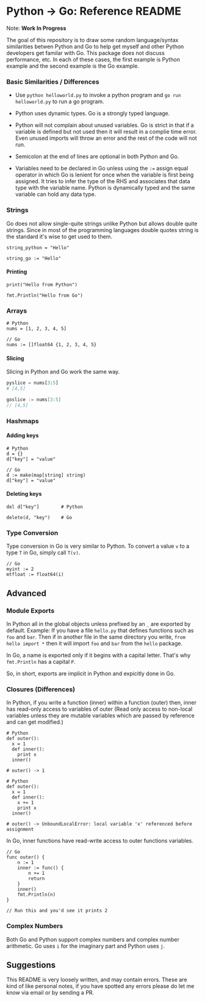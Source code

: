 # Python -> Go: Reference README

Note: **Work In Progress**

The goal of this repository is to draw some random language/syntax similarities betwen Python and Go to help get myself and other Python developers get familar with Go. This package does not discuss performance, etc. In each of these cases, the first example is Python example and the second example is the Go example.

### Basic Similarities / Differences

* Use `python helloworld.py` to invoke a python program and `go run helloworld.py` to run a go program.

* Python uses dynamic types. Go is a strongly typed language.

* Python will not complain about unused variables. Go is strict in that if a variable is defined but not used then it will result in a complie time error. Even unused imports will throw an error and the rest of the code will not run.

* Semicolon at the end of lines are optional in both Python and Go.

* Variables need to be declared in Go unless using the `:=` assign equal operator in which Go is lenient for once when the variable is first being assigned. It tries to infer the type of the RHS and associates that data type with the variable name. Python is dynamically typed and the same variable can hold any data type.


### Strings

Go does not allow single-quite strings unlike Python but allows double quite strings. Since in most of the programming languages double quotes string is the standard it's wise to get used to them.

```
string_python = "Hello"
```

```
string_go := "Hello"
```

#### Printing

```
print("Hello from Python")
```

```
fmt.Println("Hello from Go")
```


### Arrays

```
# Python
nums = [1, 2, 3, 4, 5]
```

```
// Go
nums := []float64 {1, 2, 3, 4, 5}
```

#### Slicing

Slicing in Python and Go work the same way.

```python
pyslice = nums[3:5]
# [4,5]
```

```go
goslice := nums[3:5]
// [4,5]
```

### Hashmaps

#### Adding keys
```
# Python
d = {}
d["key"] = "value"
```

```
// Go
d := make(map[string] string)
d["key"] = "value"
```

#### Deleting keys

```
del d["key"]        # Python
```

```
delete(d, "key")    # Go
```

### Type Conversion

Type conversion in Go is very similar to Python. To convert a value `v` to a type `T` in Go, simply call `T(v)`.

```
// Go
myint := 2
mtfloat := float64(i)
```

## Advanced

### Module Exports

In Python all in the global objects unless prefixed by an `_` are exported by default. Example: If you have a file `hello.py` that defines functions such as `foo` and `bar`. Then if in another file in the same directory you write, `from hello import *` then it will import `foo` and `bar` from the `hello` package.

In Go, a name is exported only if it begins with a capital letter. That's why `fmt.Println` has a capital `P`.

So, in short, exports are implicit in Python and expicitly done in Go.


### Closures (Differences)

 In Python, if you write a function (inner) within a function (outer) then, inner has read-only access to variables of outer (Read only access to non-local variables unless they are mutable variables which are passed by reference and can get modified.)

```
# Python
def outer():
  x = 1
  def inner():
    print x
  inner()

# outer() -> 1
```

```
# Python
def outer():
  x = 1
  def inner():
    x += 1
    print x
  inner()

# outer() -> UnboundLocalError: local variable 'x' referenced before assignment
```

In Go, inner functions have read-write access to outer functions variables.

```
// Go
func outer() {
    n := 1
    inner := func() {
        n += 1
        return
    }
    inner()
    fmt.Println(n)
}

// Run this and you'd see it prints 2
```

### Complex Numbers

Both Go and Python support complex numbers and complex number arithmetic. Go uses `i` for the imaginary part and Python uses `j`.


## Suggestions

This README is very loosely written, and may contain errors. These are kind of like personal notes, if you have spotted any errors please do let me know via email or by sending a PR.